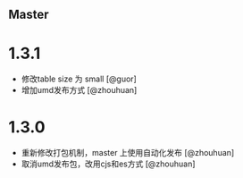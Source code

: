 <!--
// Please add your own contribution below inside the Master section, no need to
// set a version number, that happens during a deploy. Thanks!
//
// These docs are aimed at users rather than danger developers, so please limit technical
// terminology in here.

// Note: if this is your first PR, you'll need to add your URL to the footnotes
//       see the bottom of this file. The list there is sorted, try to follow that.

-->

## Master

<!-- Your comment below this -->
# 1.3.1

- 修改table size 为 small [@guor]
- 增加umd发布方式 [@zhouhuan]

# 1.3.0

- 重新修改打包机制，master 上使用自动化发布 [@zhouhuan]
- 取消umd发布包，改用cjs和es方式 [@zhouhuan]
